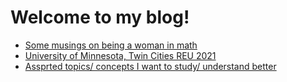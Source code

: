 # Welcome to my blog!

* [Some musings on being a woman in math](WIM.md)
* [University of Minnesota, Twin Cities REU 2021](UMNblog.md)
* [Assprted topics/ concepts I want to study/ understand better](topics.md)
